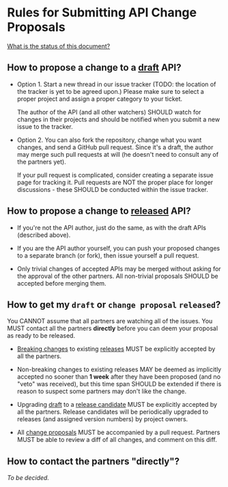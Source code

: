 Rules for Submitting API Change Proposals
=========================================

[What is the status of this document?](statuses.md)


How to propose a change to a [draft](statuses.md) API?
------------------------------------------------------

 * Option 1. Start a new thread in our issue tracker (TODO: the location of the
   tracker is yet to be agreed upon.) Please make sure to select a proper
   project and assign a proper category to your ticket.

   The author of the API (and all other watchers) SHOULD watch for changes in
   their projects and should be notified when you submit a new issue to the
   tracker.

 * Option 2. You can also fork the repository, change what you want changes,
   and send a GitHub pull request. Since it's a draft, the author may merge
   such pull requests at will (he doesn't need to consult any of the partners
   yet).

   If your pull request is complicated, consider creating a separate issue page
   for tracking it. Pull requests are NOT the proper place for longer
   discussions - these SHOULD be conducted within the issue tracker.


How to propose a change to [released](statuses.md) API?
-------------------------------------------------------

 * If you're not the API author, just do the same, as with the draft APIs
   (described above).

 * If you are the API author yourself, you can push your proposed changes to a
   separate branch (or fork), then issue yourself a pull request.

 * Only trivial changes of accepted APIs may be merged without asking for the
   approval of the other partners. All non-trivial proposals SHOULD be accepted
   before merging them.


How to get my `draft` or `change proposal` `released`?
------------------------------------------------------

You CANNOT assume that all partners are watching all of the issues. You
MUST contact all the partners **directly** before you can deem your proposal as
ready to be released.

 * [Breaking changes](https://en.wiktionary.org/wiki/breaking_change) to
   existing [releases](statuses.md) MUST be explicitly accepted by all
   the partners.

 * Non-breaking changes to existing releases MAY be deemed as implicitly
   accepted no sooner than **1 week** after they have been proposed (and no
   "veto" was received), but this time span SHOULD be extended if there is
   reason to suspect some partners may don't like the change.

 * Upgrading [draft](statuses.md) to a [release candidate](statuses.md) MUST be
   explicitly accepted by all the partners. Release candidates will be
   periodically upgraded to releases (and assigned version numbers) by project
   owners.

 * All [change proposals](statuses.md) MUST be accompanied by a pull request.
   Partners MUST be able to review a diff of all changes, and comment on this
   diff.


How to contact the partners "directly"?
---------------------------------------

*To be decided.*

